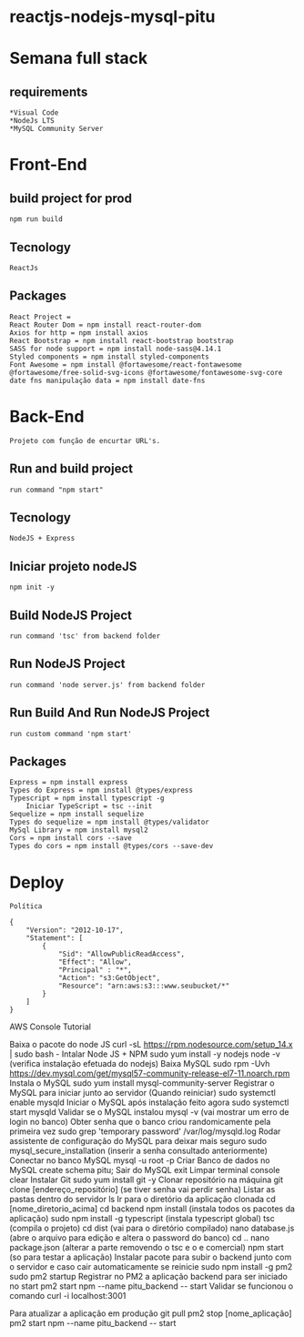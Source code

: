 # reactjs-nodejs-mysql-pitu

# Semana full stack
## requirements
    *Visual Code
    *NodeJs LTS
    *MySQL Community Server
# Front-End

## build project for prod
    npm run build

## Tecnology
    ReactJs
## Packages
    React Project = 
    React Router Dom = npm install react-router-dom
    Axios for http = npm install axios
    React Bootstrap = npm install react-bootstrap bootstrap
    SASS for node support = npm install node-sass@4.14.1
    Styled components = npm install styled-components
    Font Awesome = npm install @fortawesome/react-fontawesome @fortawesome/free-solid-svg-icons @fortawesome/fontawesome-svg-core
    date fns manipulação data = npm install date-fns

# Back-End
    Projeto com função de encurtar URL's.

## Run and build project
    run command "npm start"

## Tecnology
    NodeJS + Express

## Iniciar projeto nodeJS
    npm init -y

## Build NodeJS Project
    run command 'tsc' from backend folder

## Run NodeJS Project
    run command 'node server.js' from backend folder

## Run Build And Run NodeJS Project
    run custom command 'npm start'

## Packages
    Express = npm install express
    Types do Express = npm install @types/express
    Typescript = npm install typescript -g
        Iniciar TypeScript = tsc --init
    Sequelize = npm install sequelize
    Types do sequelize = npm install @types/validator
    MySql Library = npm install mysql2
    Cors = npm install cors --save
    Types do cors = npm install @types/cors --save-dev



# Deploy
    Política

    {
        "Version": "2012-10-17",
        "Statement": [
            {
                "Sid": "AllowPublicReadAccess",
                "Effect": "Allow",
                "Principal" : "*",
                "Action": "s3:GetObject",
                "Resource": "arn:aws:s3:::www.seubucket/*"
            }
        ]
    }


AWS Console Tutorial

Baixa o pacote do node JS
	curl -sL https://rpm.nodesource.com/setup_14.x | sudo bash -
Intalar Node JS + NPM
	sudo yum install -y nodejs
		 node -v (verifica instalação efetuada do nodejs)
Baixa MySQL
	sudo rpm -Uvh https://dev.mysql.com/get/mysql57-community-release-el7-11.noarch.rpm
Instala o MySQL
	sudo yum install mysql-community-server
Registrar o MySQL para iniciar junto ao servidor (Quando reiniciar)
	sudo systemctl enable mysqld
Iniciar o MySQL após instalação feito agora
	sudo systemctl start mysqld
Validar se o MySQL instalou
	mysql -v (vai mostrar um erro de login no banco)
Obter senha que o banco criou randomicamente pela primeira vez
	sudo grep 'temporary password' /var/log/mysqld.log
Rodar assistente de configuração do MySQL para deixar mais seguro
	sudo mysql_secure_installation (inserir a senha consultado anteriormente)
Conectar no banco MySQL
	mysql -u root -p
Criar Banco de dados no MySQL
	create schema pitu;
Sair do MySQL
	exit
Limpar terminal console
	clear
Instalar Git
	sudo yum install git -y
Clonar repositório na máquina
	git clone [endereço_repositório] (se tiver senha vai perdir senha)
Listar as pastas dentro do servidor
	ls
Ir para o diretório da aplicação clonada
	cd [nome_diretorio_acima]
		cd backend
			npm install (instala todos os pacotes da aplicação)
				sudo npm install -g typescript (instala typescript global)
					tsc (compila o projeto)
						cd dist (vai para o diretório compilado)
							nano database.js (abre o arquivo para edição e altera o password do banco)
								cd ..
									nano package.json (alterar a parte removendo o tsc e o e comercial)
										npm start (so para testar a aplicação)
Instalar pacote para subir o backend junto com o servidor e caso cair automaticamente se reinicie
	sudo npm install -g pm2
	sudo pm2 startup
Registrar no PM2 a aplicação backend para ser iniciado no start
	pm2 start npm --name pitu_backend -- start
Validar se funcionou o comando
	curl -i localhost:3001
	
Para atualizar a aplicação em produção
	git pull
	pm2 stop [nome_aplicação]
	pm2 start npm --name pitu_backend -- start
								